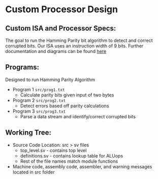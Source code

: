 # Custom Processor Design
## Custom ISA and Processor Specs:
The goal to run the Hamming Parity bit algorithm to detect and correct corrupted bits. Our ISA uses an instruction width of 9 bits. Further
documentation and diagrams can be found [here](https://docs.google.com/document/d/1FqtxIWGAnZTD27aaHzwTmiMNtMX_EEcOBYN-0US8_qk/edit#heading=h.n8befiq7h4m6)

## Programs:
Designed to run Hamming Parity Algorithm
-  Program 1 `src/prog1.txt`
    -  Calculate parity bits given  input of two bytes
- Program 2 `src/prog2.txt`
    -  Detect errors based off parity calculations
- Program 3 `src/prog3.txt`
    - Parse a data stream and identify/correct corrupted bits
## Working Tree:
- Source Code Location: src > sv files
    - top_level.sv - contains top level
    - definitions.sv - contains lookup table for ALUops
    - Rest of the file names match module functions
- Machine code, assembly code, assembler, and warning messages located in src folder
